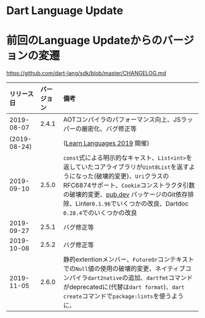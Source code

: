 Dart Language Update
====

# 前回のLanguage Updateからのバージョンの変遷

https://github.com/dart-lang/sdk/blob/master/CHANGELOG.md

|リリース日|バージョン|備考|
|:---|:---|:---|
|2019-08-07|2.4.1|AOTコンパイラのパフォーマンス向上、JSラッパーの厳密化、バグ修正等|
|(2019-08-24)| |([Learn Languages 2019](https://ll.jus.or.jp/2019/) 開催)|
|2019-09-10|2.5.0|```const```式による明示的なキャスト、```List<int>```を返していたコアライブラリが```Uint8List```を返すようになった(破壊的変更)、```Uri```クラスのRFC6874サポート、```Cookie```コンストラクタ引数の破壊的変更、[pub.dev](https://pub.dev/) パッケージのGit依存排除、Linter```0.1.96```でいくつかの改良、Dartdoc ```0.28.4```でのいくつかの改良|
|2019-09-27|2.5.1|バグ修正等|
|2019-10-08|2.5.2|バグ修正等|
|2019-11-05|2.6.0|静的extentionメンバー、```FutureOr```コンテキストでの```Null```値の使用の破壊的変更、ネイティブコンパイラ```dart2native```の追加、```dartfmt```コマンドがdeprecatedに(代替は```dart format```)、```dart create```コマンドで```package:lints```を使うように、|
